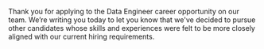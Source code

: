 Thank you for applying to the Data Engineer career opportunity on our team. We’re writing you today to let you know that we've decided to pursue other candidates whose skills and experiences were felt to be more closely aligned with our current hiring requirements.

